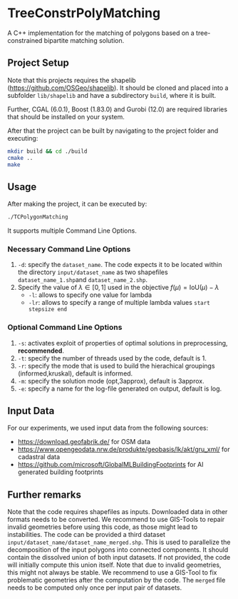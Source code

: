 # TreeConstrPolyMatching
A C++ implementation for the matching of polygons based on a tree-constrained bipartite matching solution.

## Project Setup

Note that this projects requires the shapelib (https://github.com/OSGeo/shapelib). It should be cloned and placed into a subfolder `lib/shapelib` and have a subdirectory `build`, where it is built.

Further, CGAL (6.0.1), Boost (1.83.0) and Gurobi (12.0) are required libraries that should be installed on your system.

After that the project can be built by navigating to the project folder and executing:
```bash 
mkdir build && cd ./build
cmake ..
make
``` 

## Usage

After making the project, it can be executed by:
```bash 
./TCPolygonMatching 
``` 

It supports multiple Command Line Options.

### Necessary Command Line Options
1. `-d`: specify the `dataset_name`. The code expects it to be located within the directory `input/dataset_name` as two shapefiles `dataset_name_1.shp`and `dataset_name_2.shp`.
2. Specify the value of $\lambda \in [0,1]$ used in the objective $f(\mu) = \mathrm{IoU}(\mu) - \lambda$ 
    - `-l`: allows to specify one value for lambda
    - `-lr`: allows to specify a range of multiple lambda values `start stepsize end`

### Optional Command Line Options
1. `-s`: activates exploit of properties of optimal solutions in preprocessing, **recommended**.
2. `-t`: specify the number of threads used by the code, default is 1.
3. `-r`: specify the mode that is used to build the hierachical groupings (informed,kruskal), default is informed.
4. `-m`: specify the solution mode (opt,3approx), default is 3approx.
5. `-e`: specify a name for the log-file generated on output, default is log.

## Input Data
For our experiments, we used input data from the following sources:
- https://download.geofabrik.de/ for OSM data
- https://www.opengeodata.nrw.de/produkte/geobasis/lk/akt/gru_xml/ for cadastral data
- https://github.com/microsoft/GlobalMLBuildingFootprints for AI generated building footprints

## Further remarks
Note that the code requires shapefiles as inputs. Downloaded data in other formats needs to be converted.
We recommend to use GIS-Tools to repair invalid geometries before using this code, as those might lead to instabilities.
The code can be provided a third dataset `input/dataset_name/dataset_name_merged.shp`. This is used to parallelize the decomposition of the input polygons into connected components. 
It should contain the dissolved union of both input datasets. If not provided, the code will initially compute this union itself. Note that due to invalid geometries, this
might not always be stable. We recommend to use a GIS-Tool to fix problematic geometries after the computation by the code. The `merged` file needs to be computed only once per input pair of datasets.
